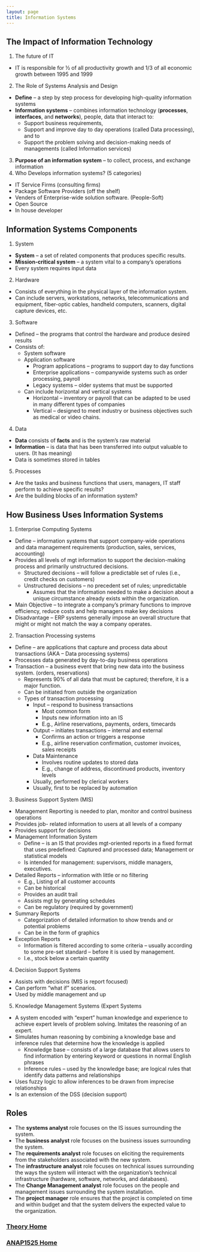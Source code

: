 ```yaml
---
layout: page
title: Information Systems
---
```


## The Impact of Information Technology
1. The future of IT
* IT is responsible for ½ of all productivity growth and 1/3 of all economic growth between 1995 and 1999
2. The Role of Systems Analysis and Design
* **Define** – a step by step process for developing high-quality information systems
* **Information systems** – combines information technology (**processes**, **interfaces**, and **networks**), people, data that interact to:
  * Support business requirements,
  * Support and improve day to day operations (called Data processing), and to
  * Support the problem solving and decision-making needs of managements (called Information services)
3. **Purpose of an information system** – to collect, process, and exchange information
4. Who Develops information systems? (5 categories)
* IT Service Firms (consulting firms)
* Package Software Providers (off the shelf)
* Venders of Enterprise-wide solution software.  (People-Soft)
* Open Source
* In house developer

## Information Systems Components
1. System
* **System** – a set of related components that produces specific results.
* **Mission-critical system** – a system vital to a company’s operations
* Every system requires input data
2. Hardware
* Consists of everything in the physical layer of the information system.
* Can include servers, workstations, networks, telecommunications and equipment, fiber-optic cables, handheld computers, scanners, digital capture devices, etc.
3. Software
* Defined – the programs that control the hardware and produce desired results
* Consists of:
  * System software
  * Application software
    * Program applications – programs to support day to day functions
    * Enterprise applications – companywide systems such as order processing, payroll
    * Legacy systems – older systems that must be supported
  * Can include horizontal and vertical systems
    * Horizontal – inventory or payroll that can be adapted to be used in many different types of companies
    * Vertical – designed to meet industry or business objectives such as medical or video chains.
4. Data
* **Data** consists of **facts** and is the system’s raw material
* **Information** – is data that has been transferred into output valuable to users. (It has meaning)
* Data is sometimes stored in tables
5. Processes
* Are the tasks and business functions that users, managers, IT staff perform to achieve specific results?
* Are the building blocks of an information system?

## How Business Uses Information Systems
1. Enterprise Computing Systems
* Define – information systems that support company-wide operations and data management requirements (production, sales, services, accounting)
* Provides all levels of mgt information to support the decision-making process and primarily unstructured decisions.
  * Structured decisions – will follow a predictable set of rules (i.e., credit checks on customers)
  * Unstructured decisions – no precedent set of rules; unpredictable
    * Assumes that the information needed to make a decision about a unique circumstance already exists within the organization.
* Main Objective – to integrate a company’s primary functions to improve efficiency, reduce costs and help managers make key decisions
* Disadvantage – ERP systems generally impose an overall structure that might or might not match the way a company operates.
2. Transaction Processing systems
* Define – are applications that capture and process data about transactions (AKA – Data processing systems)
* Processes data generated by day-to-day business operations
* Transaction – a business event that bring new data into the business system. (orders, reservations)
  * Represents 90% of all data that must be captured; therefore, it is a major function.
  * Can be initiated from outside the organization
  * Types of transaction processing
    * Input – respond to business transactions
      * Most common form
      * Inputs new information into an IS
      * E.g., Airline reservations, payments, orders, timecards
    * Output – initiates transactions – internal and external
      * Confirms an action or triggers a response
      * E.g., airline reservation confirmation, customer invoices, sales receipts
    * Data Maintenance
      * Involves routine updates to stored data
      * E.g., change of address, discontinued products, inventory levels
    * Usually, performed by clerical workers
    * Usually, first to be replaced by automation
3. Business Support System (MIS)
* Management Reporting is needed to plan, monitor and control business operations
* Provides job- related information to users at all levels of a company
* Provides support for decisions
* Management Information System
  * Define – is an IS that provides mgt-oriented reports in a fixed format that uses predefined: Captured and processed data; Management or statistical models
  * Is intended for management: supervisors, middle managers, executives.
* Detailed Reports – information with little or no filtering
  * E.g., Listing of all customer accounts
  * Can be historical
  * Provides an audit trail
  * Assists mgt by generating schedules
  * Can be regulatory (required by government)
* Summary Reports
  * Categorization of detailed information to show trends and or potential problems
  * Can be in the form of graphics
* Exception Reports
  * Information is filtered according to some criteria – usually according to some pre-set standard – before it is used by management.
  * I.e., stock below a certain quantity
4. Decision Support Systems
* Assists with decisions (MIS is report focused)
* Can perform “what if” scenarios.
* Used by middle management and up
5. Knowledge Management Systems (Expert Systems
* A system encoded with “expert” human knowledge and experience to achieve expert levels of problem solving. Imitates the reasoning of an expert.
* Simulates human reasoning by combining a knowledge base and inference rules that determine how the knowledge is applied
  * Knowledge base – consists of a large database that allows users to find information by entering keyword or questions in normal English phrases
  * Inference rules – used by the knowledge base; are logical rules that identify data patterns and relationships
* Uses fuzzy logic to allow inferences to be drawn from imprecise relationships
* Is an extension of the DSS (decision support)

## Roles
* The **systems analyst** role focuses on the IS issues surrounding the system.
* The **business analyst** role focuses on the business issues surrounding the system.
* The **requirements analyst** role focuses on eliciting the requirements from the stakeholders associated with the new system.
* The **infrastructure analyst** role focuses on technical issues surrounding the ways the system will interact with the organization’s technical infrastructure (hardware, software, networks, and databases).
* The **Change Management analyst** role focuses on the people and management issues surrounding the system installation.
* The **project manager** role ensures that the project is completed on time and within budget and that the system delivers the expected value to the organization.


### [Theory Home](theory.md)
### [ANAP1525 Home](../)